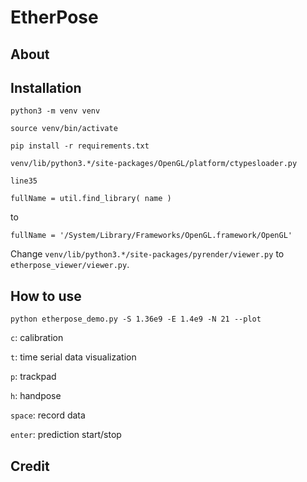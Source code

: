 # EtherPose

## About

## Installation

```
python3 -m venv venv
```

```
source venv/bin/activate
```

```
pip install -r requirements.txt
```

`venv/lib/python3.*/site-packages/OpenGL/platform/ctypesloader.py`

`line35`

```
fullName = util.find_library( name )
```
to 
```
fullName = '/System/Library/Frameworks/OpenGL.framework/OpenGL'
```

Change `venv/lib/python3.*/site-packages/pyrender/viewer.py` to `etherpose_viewer/viewer.py`.

## How to use

```
python etherpose_demo.py -S 1.36e9 -E 1.4e9 -N 21 --plot
```

`c`: calibration

`t`: time serial data visualization

`p`: trackpad

`h`: handpose

`space`: record data

`enter`: prediction start/stop

## Credit
